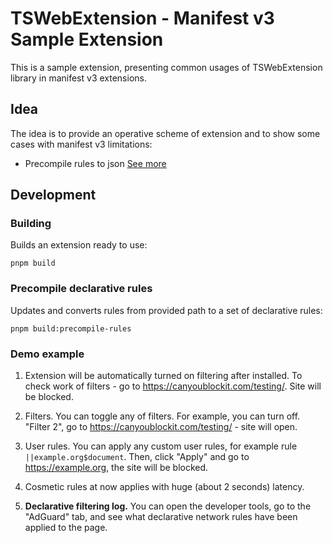 # TSWebExtension - Manifest v3 Sample Extension

This is a sample extension, presenting common usages of TSWebExtension library in manifest v3 extensions.

## <a id="idea"></a> Idea

The idea is to provide an operative scheme of extension and to show some cases with manifest v3 limitations:

- Precompile rules to json [See more](#precompile)

## <a id="usage"></a> Development

### <a id="build"></a> Building

Builds an extension ready to use:

```shell
pnpm build
```

### <a id="precompile"></a> Precompile declarative rules

Updates and converts rules from provided path to a set of declarative rules:

```shell
pnpm build:precompile-rules
```

### Demo example

1. Extension will be automatically turned on filtering after installed.
To check work of filters - go to <https://canyoublockit.com/testing/>. Site will
be blocked.

2. Filters. You can toggle any of filters. For example, you can turn off.
"Filter 2", go to <https://canyoublockit.com/testing/> - site will open.

3. User rules. You can apply any custom user rules, for example rule
`||example.org$document`. Then, click "Apply" and go to <https://example.org>,
the site will be blocked.

4. Cosmetic rules at now applies with huge (about 2 seconds) latency.

5. **Declarative filtering log.** You can open the developer tools, go to the
"AdGuard" tab, and see what declarative network rules have been applied to the
page.
